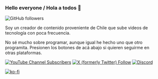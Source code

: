 ### Hello everyone / Hola a todos 👋
![GitHub followers](https://img.shields.io/github/followers/MasterJayanX)
<!--
**MasterJayanX/MasterJayanX** is a ✨ _special_ ✨ repository because its `README.md` (this file) appears on your GitHub profile.

Here are some ideas to get you started:

- 🔭 I’m currently working on ...
- 🌱 I’m currently learning ...
- 👯 I’m looking to collaborate on ...
- 🤔 I’m looking for help with ...
- 💬 Ask me about ...
- 📫 How to reach me: ...
- 😄 Pronouns: ...
- ⚡ Fun fact: ...
-->
Soy un creador de contenido proveniente de Chile que sube videos de tecnología con poca frecuencia.

No sé mucho sobre programar, aunque igual he hecho uno que otro programita.
Presionen los botones de acá abajo si quieren seguirme en otras plataformas.

[![YouTube Channel Subscribers](https://img.shields.io/youtube/channel/subscribers/UChsrjGhvI1Cg68PlQckYTzA)](https://www.youtube.com/channel/UChsrjGhvI1Cg68PlQckYTzA?sub_confirmation=1) [![X (formerly Twitter) Follow](https://img.shields.io/twitter/follow/masterjayanx)](https://twitter.com/intent/follow?screen_name=masterjayanx) [![Discord](https://img.shields.io/discord/1011076802594209914)](https://discord.com/invite/CnGvUrPjtR)

[![ko-fi](https://ko-fi.com/img/githubbutton_sm.svg)](https://ko-fi.com/D1D37FMC3)
